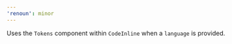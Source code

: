 ```yaml
---
'renoun': minor
---
```


Uses the `Tokens` component within `CodeInline` when a `language` is provided.
